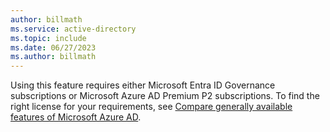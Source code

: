 ```yaml
---
author: billmath
ms.service: active-directory
ms.topic: include
ms.date: 06/27/2023
ms.author: billmath
---
```


Using this feature requires either Microsoft Entra ID Governance subscriptions or Microsoft Azure AD Premium P2 subscriptions. To find the right license for your requirements, see [Compare generally available features of Microsoft Azure AD](https://www.microsoft.com/security/business/identity-access-management/azure-ad-pricing).
